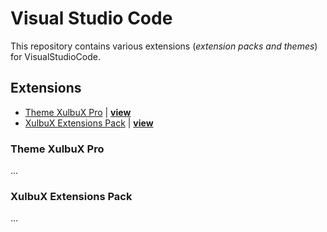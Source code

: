 # Visual Studio Code
This repository contains various extensions (*extension packs and themes*) for VisualStudioCode.

## Extensions
* [Theme XulbuX Pro](#themexulbuxpro) | **[view](./vscode-theme-xulbux-pro)**
* [XulbuX Extensions Pack](#xulbuxextensionspack) | **[view](./vscode-extensions-xulbux)**

### Theme XulbuX Pro
...

### XulbuX Extensions Pack
...
